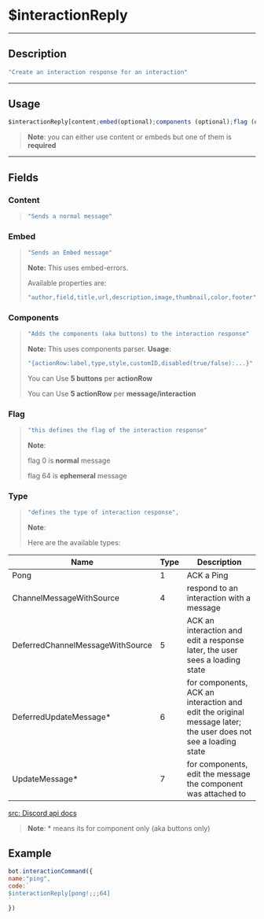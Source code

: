 # $interactionReply

---------------
## Description
```js
"Create an interaction response for an interaction"
```
---------------
## Usage
```js
$interactionReply[content;embed(optional);components (optional);flag (optional);type (optional)]
```
> **Note**: you can either use content or embeds but one of them is **required**
---------------
## Fields

### Content
> ```js
> "Sends a normal message"
> ```

### Embed
> ```js
> "Sends an Embed message"
> ```
> **Note:**
This uses embed-errors.
> 
> Available properties are:
> ```js
> "author,field,title,url,description,image,thumbnail,color,footer"
> ```

### Components
> ```js
> "Adds the components (aka buttons) to the interaction response"
> ```
> **Note:**
This uses components parser.
> **Usage**:
> ```js
> "{actionRow:label,type,style,customID,disabled(true/false):...}"
> ```
> You can Use **5 buttons** per **actionRow**
> 
> You can Use **5 actionRow** per **message/interaction**

### Flag 
> ```js
> "this defines the flag of the interaction response"
> ```
> **Note**: 
> 
> flag 0 is **normal** message
> 
> flag 64 is **ephemeral** message 

### Type 
> ```js
> "defines the type of interaction response",
> ```
>**Note**:
>
> Here are the available types:

|Name    | Type | Description |
|--------|------|-------------|
|Pong	 | 1	| ACK a Ping  |
|ChannelMessageWithSource|	4	|respond to an interaction with a message|
|DeferredChannelMessageWithSource |	5	|ACK an interaction and edit a response later, the user sees a loading state|
|DeferredUpdateMessage* |6	|for components, ACK an interaction and edit the original message later; the user does not see a loading state
UpdateMessage*	|7	|for components, edit the message the component was attached to |

[src: Discord api docs](https://discord.com/developers/docs/interactions/slash-commands#interaction-response-object-interaction-callback-type "check here for more info")
>**Note**: * means its for component only (aka buttons only) 

## Example
```js
bot.interactionCommand({
name:"ping",
code:`
$interactionReply[pong!;;;64]
`
})

